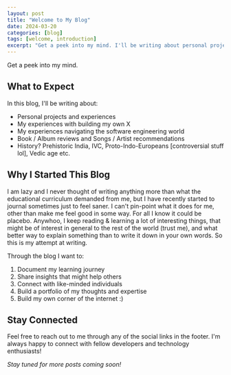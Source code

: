 ```yaml
---
layout: post
title: "Welcome to My Blog"
date: 2024-03-20
categories: [blog]
tags: [welcome, introduction]
excerpt: "Get a peek into my mind. I'll be writing about personal projects, software engineering experiences, book reviews, and even some controversial history topics like prehistoric India and the Vedic age."
---
```


Get a peek into my mind. 

## What to Expect

In this blog, I'll be writing about:

- Personal projects and experiences
- My experiences with building my own X 
- My experiences navigating the software engineering world
- Book / Album reviews and Songs / Artist recommendations
- History? Prehistoric India, IVC, Proto-Indo-Europeans [controversial stuff lol], Vedic age etc. 

## Why I Started This Blog

I am lazy and I never thought of writing anything more than what the educational curriculum 
demanded from me, but I have recently started to journal sometimes just to feel saner. 
I can't pin-point what it does for me, other than make me feel good in some way.
For all I know it could be placebo. Anywhoo, I keep reading & learning a 
lot of interesting things, that might be of interest in general to the
rest of the world (trust me), and what better way to explain something 
than to write it down in your own words. So this is my attempt at writing. 

Through the blog I want to: 

1. Document my learning journey
2. Share insights that might help others
3. Connect with like-minded individuals
4. Build a portfolio of my thoughts and expertise
5. Build my own corner of the internet :)

## Stay Connected

Feel free to reach out to me through any of the social links in the footer. I'm always happy to connect with fellow developers and technology enthusiasts!

*Stay tuned for more posts coming soon!* 